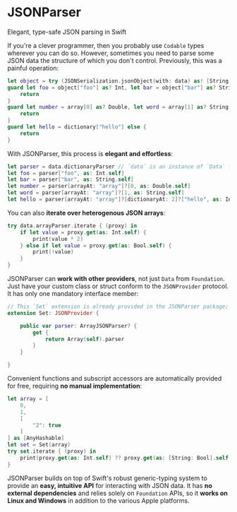 # JSONParser
Elegant, type-safe JSON parsing in Swift

If you're a clever programmer, then you probably use `Codable` types wherever you can do so. However, sometimes you need to parse some JSON data the structure of which you don't control. Previously, this was a painful operation:

```swift
let object = try (JSONSerialization.jsonObject(with: data) as! [String: Any])
guard let foo = object["foo"] as? Int, let bar = object["bar"] as? String, let array = object["array"] as? [Any] else {
	return
}
guard let number = array[0] as? Double, let word = array[1] as? String, let dictionary = array[3] as? [String: Int] else {
	return
}
guard let hello = dictionary["hello"] else {
	return
}
```

With JSONParser, this process is **elegant and effortless**:

```swift
let parser = data.dictionaryParser // `data` is an instance of `Data` from `Foundation`
let foo = parser["foo", as: Int.self]
let bar = parser["bar", as: String.self]
let number = parser[arrayAt: "array"]?[0, as: Double.self]
let word = parser[arrayAt: "array"]?[1, as: String.self]
let hello = parser[arrayAt: "array"]?[dictionaryAt: 2]?["hello", as: Int.self]
```

You can also **iterate over heterogenous JSON arrays**:

```swift
try data.arrayParser.iterate { (proxy) in
	if let value = proxy.get(as: Int.self) {
		print(value * 2)
	} else if let value = proxy.get(as: Bool.self) {
		print(!value)
	}
}
```

JSONParser can **work with other providers**, not just `Data` from `Foundation`. Just have your custom class or struct conform to the `JSONProvider` protocol. It has only one mandatory interface member:

```swift
// This `Set` extension is already provided in the JSONParser package; use it as a guide for writing your own extensions for other types
extension Set: JSONProvider {

	public var parser: ArrayJSONParser? {
		get {
			return Array(self).parser
		}
	}

}
```

Convenient functions and subscript accessors are automatically provided for free, requiring **no manual implementation**:

```swift
let array = [
	0,
	1,
	[
		"2": true
	]
] as [AnyHashable]
let set = Set(array)
try set.iterate { (proxy) in
	print(proxy.get(as: Int.self) ?? proxy.get(as: [String: Bool].self)!)
}
```

JSONParser builds on top of Swift's robust generic-typing system to provide an **easy, intuitive API** for interacting with JSON data. It has **no external dependencies** and relies solely on `Foundation` APIs, so it **works on Linux and Windows** in addition to the various Apple platforms.
